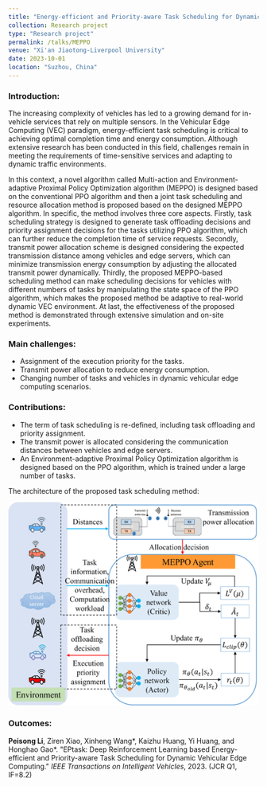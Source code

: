 ```yaml
---
title: "Energy-efficient and Priority-aware Task Scheduling for Dynamic Vehicular Edge Computing"
collection: Research project
type: "Research project"
permalink: /talks/MEPPO
venue: "Xi'an Jiaotong-Liverpool University"
date: 2023-10-01
location: "Suzhou, China"
---
```


###  Introduction:

The increasing complexity of vehicles has led to a growing demand for in-vehicle services that rely on multiple sensors. 
In the Vehicular Edge Computing (VEC) paradigm, energy-efficient task scheduling is critical to achieving optimal completion time and energy consumption. 
Although extensive research has been conducted in this field, challenges remain in meeting the requirements of time-sensitive services and adapting to dynamic traffic environments. 

In this context, a novel algorithm called Multi-action and Environment-adaptive Proximal Policy Optimization algorithm (MEPPO) is designed based on the conventional PPO algorithm and then a joint task scheduling and resource allocation method is proposed based on the designed MEPPO algorithm. 
In specific, the method involves three core aspects. 
Firstly, task scheduling strategy is designed to generate task offloading decisions and priority assignment decisions for the tasks utilizing PPO algorithm, which can further reduce the completion time of service requests. 
Secondly, transmit power allocation scheme is designed considering the expected transmission distance among vehicles and edge servers, which can minimize transmission energy consumption by adjusting the allocated transmit power dynamically. 
Thirdly, the proposed MEPPO-based scheduling method can make scheduling decisions for vehicles with different numbers of tasks by manipulating the state space of the PPO algorithm, which makes the proposed method be adaptive to real-world dynamic VEC environment. 
At last, the effectiveness of the proposed method is demonstrated through extensive simulation and on-site experiments.

###  Main challenges:

- Assignment of the execution priority for the tasks.
- Transmit power allocation to reduce energy consumption.
- Changing number of tasks and vehicles in dynamic vehicular edge computing scenarios.


###  Contributions:

- The term of task scheduling is re-defined, including task offloading and priority assignment.
- The transmit power is allocated considering the communication distances between vehicles and edge servers.
- An Environment-adaptive Proximal Policy Optimization algorithm is designed based on the PPO algorithm, which is trained under a large number of tasks.

The architecture of the proposed task scheduling method:

![image](/images/MEPPO.png)

###  Outcomes:

**Peisong Li**, Ziren Xiao, Xinheng Wang*, Kaizhu Huang, Yi Huang, and Honghao Gao*. "EPtask: Deep Reinforcement Learning based Energy-efficient and Priority-aware Task Scheduling for Dynamic Vehicular Edge Computing." *IEEE Transactions on Intelligent Vehicles*, 2023. (JCR Q1, IF=8.2)
